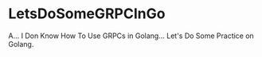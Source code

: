 # LetsDoSomeGRPCInGo
A... I Don Know How To Use GRPCs in Golang... Let's Do Some Practice on Golang.
